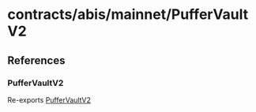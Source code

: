 # contracts/abis/mainnet/PufferVaultV2

## References

### PufferVaultV2

Re-exports [PufferVaultV2](PufferVaultV2.md#puffervaultv2)
